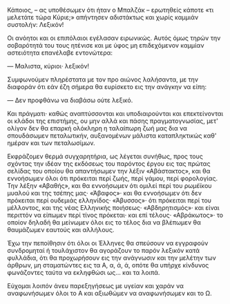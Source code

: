 Κάποιος, &ndash; ας υποθέσωμεν ότι ήταν ο Μπαλζάκ &ndash; ερωτηθείς κάποτε «τι μελετάτε τώρα Κύριε;» απήντησεν
αδιστάκτως και χωρίς καμμιάν συστολήν: Λεξικόν!

Οι ανόητοι και οι επιπόλαιοι εγέλασαν ειρωνικώς. Αυτός όμως τηρών την σοβαρότητά του τους ητένισε και με ύφος μη
επιδεχόμενον καμμίαν αστειότητα επανέλαβε εντονώτερα:

&mdash; Μαλιστα, κύριοι· λεξικόν!

Συμφωνούμεν πληρέστατα με τον προ αιώνος λαλήσαντα, με την διαφοράν ότι εάν έζη σήμερα θα ευρίσκετο εις την ανάγκην να
είπη:

&mdash; Δεν προφθάνω να διαβάσω ούτε λεξικό.

Και πράγματι· καθώς αναπτύσσονται και υποδιαιρούνται και επεκτείνονται οι κλάδοι της επιστήμης, ου μην αλλά και πάσης
πραγματογνωσίας, μετ' ολίγον δεν θα επαρκή ολόκληρη η ταλαίπωρη ζωή μας δια να σπουδάσωμεν πεταλωτικήν, αυξανομένων
μάλιστα καταπληκτικώς καθ' ημέραν και των πεταλωσίμων.

Εκφράζομεν θερμά συγχαρητήρια, ως λέγεται συνήθως, προς τους σχόντας την ιδέαν της εκδόσεως του παρόντος έργου εις τας
πρώτας σελίδας του οποίου θα απαντήσωμεν την λέξιν «Αβάστακτος», και θα εννοήσωμεν όλοι ότι πρόκειται περί ζωής, περί
γάμου, περί φορολογίας. Την λέξην «Αβαθής», και θα εννοήσωμεν ότι ομιλεί περί του ρωμέϊκου μυαλού και της τσέπης μας·
«Άβαφος»· και θα εννοήσωμεν ότι δεν πρόκειται περί ουδεμιάς ελληνίδος· «Άβυσσος»· ότι πρόκειται περί του μέλλοντος, και
της νέας Ελληνικής ποιήσεως· «Αβδηρητισμός»· και είναι περιττόν να είπωμεν περί τίνος πρόκεται· και επί τέλους·
«Αβράκωτος»· το οποίον δηλαδή θα μείνωμεν όλοι εις το τέλος δια να βλέπωμεν θα θαυμάζωμεν εαυτούς και αλλήλους.

Έχω την πεποίθησιν ότι όλοι οι Έλληνες θα σπεύσουν να εγγραφούν συνδρομηταί ή τουλάχιστον θα αγοράζουν το παρόν λεξικόν
κατά φυλλάδια, ότι θα προχωρήσουν εις την ανάγνωσιν και την μελέτην των άρθρων, μη σταματώντες εις τα Α, α, ά, ά, οπότε
θα υπήρχε κίνδυνος φωνάζοντες ταύτα να εκληφθώσι ως... και τα λοιπά.

Εύχομαι λοιπόν άνευ παρεξηγήσεως με υγείαν και χαράν να αναφωνήσωμεν όλοι το Α και αξιωθώμεν να αναφωνήσωμεν και το Ω.
